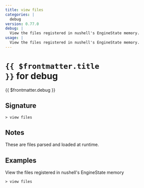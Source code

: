 ```yaml
---
title: view files
categories: |
  debug
version: 0.77.0
debug: |
  View the files registered in nushell's EngineState memory.
usage: |
  View the files registered in nushell's EngineState memory.
---
```


# <code>{{ $frontmatter.title }}</code> for debug

<div class='command-title'>{{ $frontmatter.debug }}</div>

## Signature

```> view files ```

## Notes
These are files parsed and loaded at runtime.
## Examples

View the files registered in nushell's EngineState memory
```shell
> view files

```

